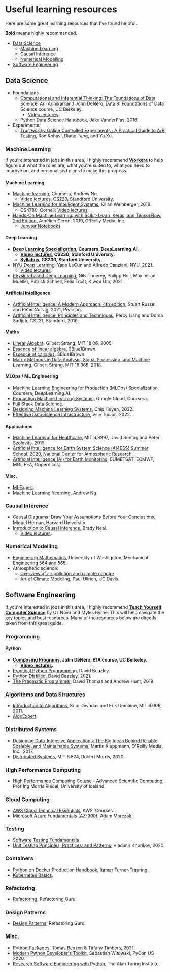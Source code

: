 # Useful learning resources

Here are some great learning resources that I've found helpful.  

**Bold** means highly recommended.

- [Data Science](#data-science)
  - [Machine Learning](#machine-learning)
  - [Causal Inference](#causal-inference)
  - [Numerical Modelling](#numerical-modelling)
- [Software Engineering](#software-engineering)

## Data Science  

- Foundations
  - [Computational and Inferential Thinking: The Foundations of Data Science](https://inferentialthinking.com/chapters/intro.html), Ani Adhikari and John DeNero, Data 8: Foundations of Data Science course, UC Berkeley.  
    - [Video lectures](https://www.youtube.com/playlist?list=PL3juAj0fqNsI4HLvMJFnZDDabxAExG0wv).  
  - [Python Data Science Handbook](https://jakevdp.github.io/PythonDataScienceHandbook/), Jake VanderPlas, 2016.  
- Experiments:
  - [Trustworthy Online Controlled Experiments : A Practical Guide to A/B Testing](https://experimentguide.com/), Ron Kohavi, Diane Tang, and Ya Xu.
  
### Machine Learning  

If you're interested in jobs in this area, I highly recommend **[Workera](https://workera.ai/)** to help figure out what the roles are, what you're suited to, what you need to improve on, and personalised plans to make this progress.  

#### Machine Learning  

- [Machine learning](https://www.coursera.org/learn/machine-learning), Coursera, Andrew Ng.  
  - [Video lectures](https://www.youtube.com/playlist?list=PLoROMvodv4rMiGQp3WXShtMGgzqpfVfbU), CS229, Standford University.  
- [Machine Learning for Intelligent Systems](https://www.cs.cornell.edu/courses/cs4780/2018fa/lectures/), Kilian Weinberger, 2018.  
  - CS4780, Cornell: [Video lectures](https://youtube.com/playlist?list=PLl8OlHZGYOQ7bkVbuRthEsaLr7bONzbXS). 
- [Hands-On Machine Learning with Scikit-Learn, Keras, and TensorFlow, 2nd Edition](https://www.oreilly.com/library/view/hands-on-machine-learning/9781492032632/), Aurélien Géron, 2019, O'Reilly Media, Inc.  
  - [Jupyter Notebooks](https://github.com/ageron/handson-ml2)  

#### Deep Learning

- **[Deep Learning Specialization](https://www.coursera.org/specializations/deep-learning), Coursera, DeepLearning.AI.**  
  - **[Video lectures](https://www.youtube.com/playlist?list=PLoROMvodv4rOABXSygHTsbvUz4G_YQhOb), CS230, Stanford University.**  
  - **[Syllabus](https://cs230.stanford.edu/syllabus/), CS230, Stanford University.**  
- [NYU Deep Learning](https://atcold.github.io/NYU-DLSP21/), Yann LeCun and Alfredo Canziani, NYU, 2021.  
  - [Video lectures](https://www.youtube.com/playlist?list=PLLHTzKZzVU9e6xUfG10TkTWApKSZCzuBI).  
- [Physics-based Deep Learning](https://physicsbaseddeeplearning.org), Nils Thuerey, Philipp Holl, Maximilian Mueller, Patrick Schnell, Felix Trost, Kiwon Um, 2021.   

#### Artificial Intelligence

- [Artificial Intelligence: A Modern Approach, 4th edition](https://aima.cs.berkeley.edu/), Stuart Russell and Peter Norvig, 2021, Pearson.  
- [Artificial Intelligence: Principles and Techniques](https://www.youtube.com/playlist?list=PLoROMvodv4rO1NB9TD4iUZ3qghGEGtqNX), Percy Liang and Dorsa Sadigh, CS221, Standord, 2019.  

#### Maths

- [Linear Algebra](https://www.youtube.com/playlist?list=PLE7DDD91010BC51F8), Gilbert Strang, MIT 18.06, 2005.  
- [Essence of linear algebra](https://www.youtube.com/playlist?list=PLZHQObOWTQDPD3MizzM2xVFitgF8hE_ab), 3Blue1Brown.  
- [Essence of calculus](https://www.youtube.com/playlist?list=PLZHQObOWTQDMsr9K-rj53DwVRMYO3t5Yr), 3Blue1Brown.  
- [Matrix Methods in Data Analysis, Signal Processing, and Machine Learning](https://www.youtube.com/playlist?list=PLUl4u3cNGP63oMNUHXqIUcrkS2PivhN3k), Gilbert Strang, MIT 18.065, 2018.  

#### MLOps / ML Engineering

- [Machine Learning Engineering for Production (MLOps) Specialization](https://www.coursera.org/specializations/machine-learning-engineering-for-production-mlops?utm_source=deeplearning-ai&utm_medium=institutions&utm_campaign=20210423-mlep-1-deeplearning-ai-institutions-dlai-website), Coursera, DeepLearning.AI.  
- [Production Machine Learning Systems](https://www.coursera.org/learn/gcp-production-ml-systems?specialization=advanced-machine-learning-tensorflow-gcp), Google Cloud, Coursera.  
- [Full Stack Data Science](https://fullstackdeeplearning.com).  
- [Designing Machine Learning Systems](https://www.oreilly.com/library/view/designing-machine-learning/9781098107956/), Chip Huyen, 2022.  
- [Effective Data Science Infrastructure](https://www.manning.com/books/effective-data-science-infrastructure), Ville Tuulos, 2022.  

#### Applications

- [Machine Learning for Healthcare](https://www.youtube.com/playlist?list=PLUl4u3cNGP60B0PQXVQyGNdCyCTDU1Q5j), MIT 6.S897, David Sontag and Peter Szolovits, 2019.
- [Artificial Intelligence for Earth System Science (AI4ESS) Summer School](https://www.youtube.com/playlist?list=PLbelYhZAAHEIr4iC1FNcPXUUYXI0zg_96), 2020, National Center for Atmospheric Research.  
- [Artificial Intelligence (AI) for Earth Monitoring](https://www.futurelearn.com/courses/artificial-intelligence-for-earth-monitoring), EUMETSAT, ECMWF, MOi, EEA, Copernicus.

#### Misc.

- [MLExpert](https://www.algoexpert.io/content#mle).  
- [Machine Learning Yearning](https://www.mlyearning.org/), Andrew Ng.

### Causal Inference

- [Causal Diagrams: Draw Your Assumptions Before Your Conclusions](https://www.edx.org/course/causal-diagrams-draw-your-assumptions-before-your), Miguel Hernan, Harvard University.  
- [Introduction to Causal Inference](https://www.bradyneal.com/causal-inference-course), Brady Neal.  
  - [Video lectures](https://www.youtube.com/playlist?list=PLoazKTcS0RzZ1SUgeOgc6SWt51gfT80N0).

### Numerical Modelling

- [Engineering Mathematics](https://youtube.com/playlist?list=PLMrJAkhIeNNR2W2sPWsYxfrxcASrUt_9j), University of Washignton, Mechanical Engineering 564 and 565.
- Atmospheric science:
  - [Overview of air pollution and climate change](https://www.youtube.com/playlist?list=PLMYqWZV8pP3GJaH3AM4VTC61aR1st6HSg)
  - [Art of Climate Modeling](https://www.youtube.com/playlist?list=PL_cuIb7hx5lihu3Wq605u6kVGltXgEfDt), Paul Ullrich, UC Davis.  
  
## Software Engineering  

If you're interested in jobs in this area, I highly recommend **[Teach Yourself Computer Science](https://teachyourselfcs.com/)** by Oz Nova and Myles Byrne. This will help navigate the key topics and best resources. Many of the resources below are directly taken from this great guide.

### Programming

#### Python

- **[Composing Programs](https://composingprograms.com/), John DeNero, 61A course, UC Berkeley.**  
  - **[Video lectures](https://www.youtube.com/c/JohnDeNero/playlists).**  
- [Practical Python Programming](https://github.com/dabeaz-course/practical-python), David Beazley.  
- [Python Distilled](https://www.dabeaz.com/python-distilled/), David Beazley, 2021.  
- [The Pragmatic Programmer](https://www.amazon.co.uk/Pragmatic-Programmer-journey-mastery-Anniversary-dp-0135957052/dp/0135957052/ref=dp_ob_title_bk), David Thomas and Andrew Hunt, 2019.  

### Algorithms and Data Structures

- [Introduction to Algorithms](https://youtube.com/playlist?list=PLUl4u3cNGP61Oq3tWYp6V_F-5jb5L2iHb), Srini Devadas and Erik Demaine, MIT 6.006, 2011.  
- [AlgoExpert](https://www.algoexpert.io/).  

### Distributed Systems

- [Designing Data-Intensive Applications: The Big Ideas Behind Reliable, Scalable, and Maintainable Systems](https://www.oreilly.com/library/view/designing-data-intensive-applications/9781491903063/), Martin Kleppmann, O'Reilly Media, Inc., 2017.  
- [Distributed Systems](https://www.youtube.com/playlist?list=PLrw6a1wE39_tb2fErI4-WkMbsvGQk9_UB), MIT 6.824, Robert Morris, 2020.  

### High Performance Computing

- [High Performance Computing Course - Advanced Scientific Computing](https://www.youtube.com/playlist?list=PLmJwSK7qduwVnlrIPjrfSn7QRcv3wIQj5), Prof Ing Morris Riedel, University of Iceland.  

### Cloud Computing

- [AWS Cloud Technical Essentials](https://www.coursera.org/learn/aws-cloud-technical-essentials), AWS, Coursera.  
- [Microsoft Azure Fundamentals (AZ-900)](https://www.youtube.com/playlist?list=PLGjZwEtPN7j-Q59JYso3L4_yoCjj2syrM), Adam Marczak.  

### Testing

- [Software Testing Fundamentals](https://softwaretestingfundamentals.com/)
- [Unit Testing Principles, Practices, and Patterns](https://www.manning.com/books/unit-testing), Vladimir Khorikov, 2020.  

### Containers

- [Python on Docker Production Handbook](https://pythonspeed.com/products/productionhandbook/?mtm_campaign=products), Itamar Turner-Trauring.  
- [Kubernetes Basics](https://kubernetes.io/docs/tutorials/kubernetes-basics/).

### Refactoring

- [Refactoring](https://refactoring.guru/refactoring), Refactoring Guru.  

### Design Patterns

- [Design Patterns](https://refactoring.guru/design-patterns), Refactoring Guru.

### Misc.

- [Python Packages](https://py-pkgs.org/), Tomas Beuzen & Tiffany Timbers, 2021.  
- [Modern Python Developer's Toolkit](https://youtu.be/WkUBx3g2QfQ), Sebastian Witowski, PyCon US 2020.  
- [Research Software Engineering with Python](https://alan-turing-institute.github.io/rse-course/html/index.html), The Alan Turing Institute.  
